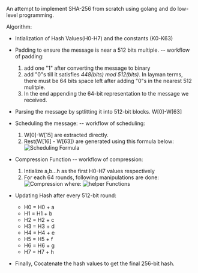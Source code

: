 An attempt to implement SHA-256 from scratch using golang and do low-level programming.

Algorithm:

- Intialization of Hash Values(H0-H7) and the constants (K0-K63)
- Padding to ensure the message is near a 512 bits multiple.
  -- workflow of padding:
  1. add one "1" after converting the message to binary
  2. add "0"s till it satisfies _448(bits) mod 512(bits)_. In layman terms, there must be 64 bits space left after adding "0"s in the nearest 512 mulitple.
  3. In the end appending the 64-bit representation to the message we received.
- Parsing the message by sptlitting it into 512-bit blocks. W[0]-W[63]
- Scheduling the message:
  -- workflow of scheduling:
  1. W[0]-W[15] are extracted directly.
  2. Rest(W[16] - W[63]) are generated using this formula below:
     ![Scheduling Formula](https://i.postimg.cc/xd2772bJ/Untitled-2024-06-30-1457.png)
- Compression Function
  -- workflow of compression:

  1. Intialize a,b...h as the first H0-H7 values respectively
  2. For each 64 rounds, following manipulations are done:
     ![Compression](https://i.postimg.cc/YCv3ryQr/Untitled-2024-06-30-1457-1.png)
     where:
     ![helper Functions](https://i.postimg.cc/Bvg0BgnK/Untitled-2024-06-30-1457-3.png)

- Updating Hash after every 512-bit round:
  - H0 = H0 + a
  - H1 = H1 + b
  - H2 = H2 + c
  - H3 = H3 + d
  - H4 = H4 + e
  - H5 = H5 + f
  - H6 = H6 + g
  - H7 = H7 + h
- Finally, Cocatenate the hash values to get the final 256-bit hash.
